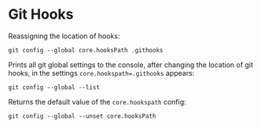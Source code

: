 # Git Hooks

Reassigning the location of hooks:

```shell
git config --global core.hooksPath .githooks
```

Prints all git global settings to the console,
after changing the location of git hooks,
in the settings `core.hookspath=.githooks` appears:

```shell
git config --global --list
```

Returns the default value of the `core.hookspath` config:

```shell
git config --global --unset core.hooksPath
```